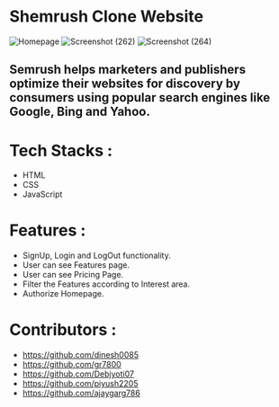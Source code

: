 # Shemrush Clone Website
![Homepage](https://user-images.githubusercontent.com/105920688/208384627-33387700-f91e-4643-8c61-597a42c949d3.jpg)
![Screenshot (262)](https://user-images.githubusercontent.com/105915717/204104888-8c55373d-2deb-4e08-b48d-689b930ecf7a.png)
![Screenshot (264)](https://user-images.githubusercontent.com/105915717/204104895-541379db-907a-4552-b123-1fa20f8a6c2d.png)

<h2>Semrush helps marketers and publishers optimize their websites for discovery by consumers using popular search engines like Google, Bing and Yahoo.<h2/>

# Tech Stacks :
- HTML
- CSS
- JavaScript

# Features :
- SignUp, Login and LogOut functionality.
- User can see Features page.
- User can see Pricing Page.
- Filter the Features according to Interest area.
- Authorize Homepage.


# Contributors :
- https://github.com/dinesh0085
- https://github.com/gr7800
- https://github.com/Debjyoti07
- https://github.com/piyush2205
- https://github.com/ajaygarg786



